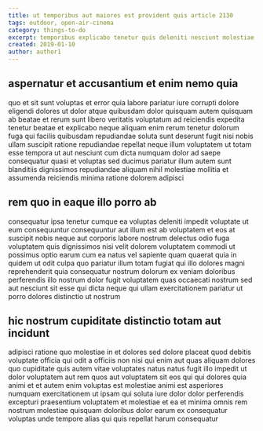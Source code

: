 ```yaml
---
title: ut temporibus aut maiores est provident quis article 2130
tags: outdoor, open-air-cinema
category: things-to-do
excerpt: temporibus explicabo tenetur quis deleniti nesciunt molestiae
created: 2019-01-10
author: author1
---
```


## aspernatur et accusantium et enim nemo quia

quo et sit sunt voluptas et error quia labore pariatur iure corrupti dolore eligendi dolores ut dolor atque quibusdam dolor quisquam autem quisquam ab beatae et rerum sunt libero veritatis voluptatum ad reiciendis expedita tenetur beatae et explicabo neque aliquam enim rerum tenetur dolorum fuga qui facilis quibusdam repudiandae soluta sunt deserunt fugit nisi nobis ullam suscipit ratione repudiandae repellat neque illum voluptatem ut totam esse tempora ut aut nesciunt cum dicta numquam dolor ad saepe consequatur quasi et voluptas sed ducimus pariatur illum autem sunt blanditiis dignissimos repudiandae aliquam nihil molestiae mollitia et assumenda reiciendis minima ratione dolorem adipisci

## rem quo in eaque illo porro ab

consequatur ipsa tenetur cumque ea voluptas deleniti impedit voluptate ut eum consequuntur consequuntur aut illum est ab voluptatem et eos at suscipit nobis neque aut corporis labore nostrum delectus odio fuga voluptatem quis dignissimos nisi velit dolorem voluptatem commodi ut possimus optio earum cum ea natus vel sapiente quam quaerat quia in quidem ut odit culpa quo pariatur illum totam fugiat qui illo dolores magni reprehenderit quia consequatur nostrum dolorum ex veniam doloribus perferendis illo nostrum dolor fugit voluptatem quas occaecati nostrum sed aut nesciunt sit esse qui dicta neque qui ullam exercitationem pariatur ut porro dolores distinctio ut nostrum

## hic nostrum cupiditate distinctio totam aut incidunt

adipisci ratione quo molestiae in et dolores sed dolore placeat quod debitis voluptate officia qui odit a officiis non nisi qui enim aut quas aliquam dolores quo cupiditate quis autem vitae voluptates natus natus fugit illo impedit ut dolor voluptatem aut rem quos aut voluptatem sit eos qui qui dolores quia animi et et autem enim voluptas est molestiae animi est asperiores numquam exercitationem ut ipsam qui soluta iure dolor dolor perferendis excepturi praesentium voluptatem et molestiae et ea et minima omnis rem nostrum molestiae quisquam doloribus dolor earum ex consequatur voluptas unde tempore alias qui quis repellat harum consequatur
